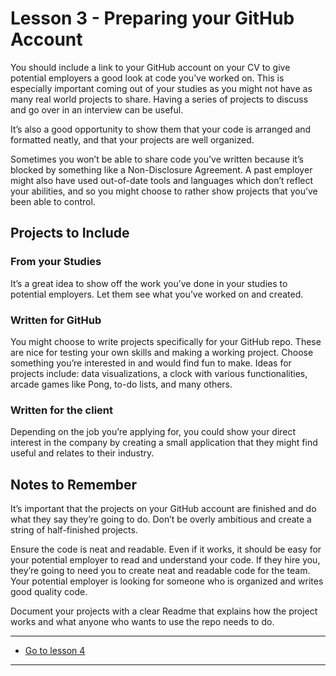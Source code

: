 # Lesson 3 - Preparing your GitHub Account

You should include a link to your GitHub account on your CV to give potential employers a good look at code you’ve worked on. This is especially important coming out of your studies as you might not have as many real world projects to share. Having a series of projects to discuss and go over in an interview can be useful.

It’s also a good opportunity to show them that your code is arranged and formatted neatly, and that your projects are well organized.

Sometimes you won’t be able to share code you’ve written because it’s blocked by something like a Non-Disclosure Agreement. A past employer might also have used out-of-date tools and languages which don’t reflect your abilities, and so you might choose to rather show projects that you’ve been able to control.

## Projects to Include

### From your Studies

It’s a great idea to show off the work you’ve done in your studies to potential employers. Let them see what you’ve worked on and created.

### Written for GitHub

You might choose to write projects specifically for your GitHub repo. These are nice for testing your own skills and making a working project. Choose something you’re interested in and would find fun to make. Ideas for projects include: data visualizations, a clock with various functionalities, arcade games like Pong, to-do lists, and many others.

### Written for the client

Depending on the job you’re applying for, you could show your direct interest in the company by creating a small application that they might find useful and relates to their industry.

## Notes to Remember

It’s important that the projects on your GitHub account are finished and do what they say they’re going to do. Don’t be overly ambitious and create a string of half-finished projects.

Ensure the code is neat and readable. Even if it works, it should be easy for your potential employer to read and understand your code. If they hire you, they’re going to need you to create neat and readable code for the team. Your potential employer is looking for someone who is organized and writes good quality code.

Document your projects with a clear Readme that explains how the project works and what anyone who wants to use the repo needs to do.

---
- [Go to lesson 4](4)
---

